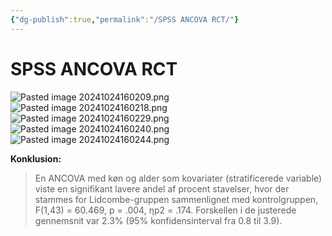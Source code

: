 ```yaml
---
{"dg-publish":true,"permalink":"/SPSS ANCOVA RCT/"}
---
```


# SPSS ANCOVA RCT
![Pasted image 20241024160209.png](/img/user/attachments/Pasted%20image%2020241024160209.png)![Pasted image 20241024160218.png](/img/user/attachments/Pasted%20image%2020241024160218.png)![Pasted image 20241024160229.png](/img/user/attachments/Pasted%20image%2020241024160229.png)
![Pasted image 20241024160240.png](/img/user/attachments/Pasted%20image%2020241024160240.png)![Pasted image 20241024160244.png](/img/user/attachments/Pasted%20image%2020241024160244.png)

**Konklusion:**
> En ANCOVA med køn og alder som kovariater (stratificerede variable) viste en signifikant lavere andel af procent stavelser, hvor der stammes for Lidcombe-gruppen sammenlignet med kontrolgruppen, F(1,43) = 60.469,  p = .004,  ηp2 = .174. Forskellen i de justerede gennemsnit var 2.3% (95% konfidensinterval fra 0.8 til 3.9). 
